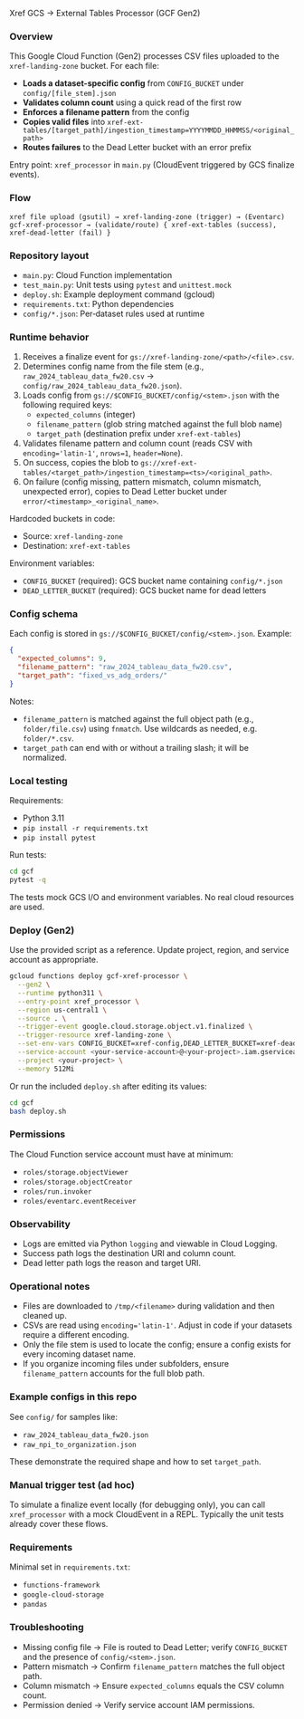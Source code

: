 Xref GCS → External Tables Processor (GCF Gen2)

### Overview
This Google Cloud Function (Gen2) processes CSV files uploaded to the `xref-landing-zone` bucket. For each file:
- **Loads a dataset-specific config** from `CONFIG_BUCKET` under `config/[file_stem].json`
- **Validates column count** using a quick read of the first row
- **Enforces a filename pattern** from the config
- **Copies valid files** into `xref-ext-tables/[target_path]/ingestion_timestamp=YYYYMMDD_HHMMSS/<original_path>`
- **Routes failures** to the Dead Letter bucket with an error prefix

Entry point: `xref_processor` in `main.py` (CloudEvent triggered by GCS finalize events).

### Flow
```
xref file upload (gsutil) → xref-landing-zone (trigger) → (Eventarc) gcf-xref-processor → (validate/route) { xref-ext-tables (success), xref-dead-letter (fail) }
```

### Repository layout
- `main.py`: Cloud Function implementation
- `test_main.py`: Unit tests using `pytest` and `unittest.mock`
- `deploy.sh`: Example deployment command (gcloud)
- `requirements.txt`: Python dependencies
- `config/*.json`: Per‑dataset rules used at runtime

### Runtime behavior
1. Receives a finalize event for `gs://xref-landing-zone/<path>/<file>.csv`.
2. Determines config name from the file stem (e.g., `raw_2024_tableau_data_fw20.csv` → `config/raw_2024_tableau_data_fw20.json`).
3. Loads config from `gs://$CONFIG_BUCKET/config/<stem>.json` with the following required keys:
   - `expected_columns` (integer)
   - `filename_pattern` (glob string matched against the full blob name)
   - `target_path` (destination prefix under `xref-ext-tables`)
4. Validates filename pattern and column count (reads CSV with `encoding='latin-1'`, `nrows=1`, `header=None`).
5. On success, copies the blob to `gs://xref-ext-tables/<target_path>/ingestion_timestamp=<ts>/<original_path>`.
6. On failure (config missing, pattern mismatch, column mismatch, unexpected error), copies to Dead Letter bucket under `error/<timestamp>_<original_name>`.

Hardcoded buckets in code:
- Source: `xref-landing-zone`
- Destination: `xref-ext-tables`

Environment variables:
- `CONFIG_BUCKET` (required): GCS bucket name containing `config/*.json`
- `DEAD_LETTER_BUCKET` (required): GCS bucket name for dead letters

### Config schema
Each config is stored in `gs://$CONFIG_BUCKET/config/<stem>.json`. Example:

```json
{
  "expected_columns": 9,
  "filename_pattern": "raw_2024_tableau_data_fw20.csv",
  "target_path": "fixed_vs_adg_orders/"
}
```

Notes:
- `filename_pattern` is matched against the full object path (e.g., `folder/file.csv`) using `fnmatch`. Use wildcards as needed, e.g. `folder/*.csv`.
- `target_path` can end with or without a trailing slash; it will be normalized.

### Local testing
Requirements:
- Python 3.11
- `pip install -r requirements.txt`
- `pip install pytest`

Run tests:
```bash
cd gcf
pytest -q
```

The tests mock GCS I/O and environment variables. No real cloud resources are used.

### Deploy (Gen2)
Use the provided script as a reference. Update project, region, and service account as appropriate.

```bash
gcloud functions deploy gcf-xref-processor \
  --gen2 \
  --runtime python311 \
  --entry-point xref_processor \
  --region us-central1 \
  --source . \
  --trigger-event google.cloud.storage.object.v1.finalized \
  --trigger-resource xref-landing-zone \
  --set-env-vars CONFIG_BUCKET=xref-config,DEAD_LETTER_BUCKET=xref-dead-letter \
  --service-account <your-service-account>@<your-project>.iam.gserviceaccount.com \
  --project <your-project> \
  --memory 512Mi
```

Or run the included `deploy.sh` after editing its values:

```bash
cd gcf
bash deploy.sh
```

### Permissions
The Cloud Function service account must have at minimum:
- `roles/storage.objectViewer`
- `roles/storage.objectCreator` 
- `roles/run.invoker`
- `roles/eventarc.eventReceiver`

### Observability
- Logs are emitted via Python `logging` and viewable in Cloud Logging.
- Success path logs the destination URI and column count.
- Dead letter path logs the reason and target URI.

### Operational notes
- Files are downloaded to `/tmp/<filename>` during validation and then cleaned up.
- CSVs are read using `encoding='latin-1'`. Adjust in code if your datasets require a different encoding.
- Only the file stem is used to locate the config; ensure a config exists for every incoming dataset name.
- If you organize incoming files under subfolders, ensure `filename_pattern` accounts for the full blob path.

### Example configs in this repo
See `config/` for samples like:
- `raw_2024_tableau_data_fw20.json`
- `raw_npi_to_organization.json`

These demonstrate the required shape and how to set `target_path`.

### Manual trigger test (ad hoc)
To simulate a finalize event locally (for debugging only), you can call `xref_processor` with a mock CloudEvent in a REPL. Typically the unit tests already cover these flows.

### Requirements
Minimal set in `requirements.txt`:
- `functions-framework`
- `google-cloud-storage`
- `pandas`

### Troubleshooting
- Missing config file → File is routed to Dead Letter; verify `CONFIG_BUCKET` and the presence of `config/<stem>.json`.
- Pattern mismatch → Confirm `filename_pattern` matches the full object path.
- Column mismatch → Ensure `expected_columns` equals the CSV column count.
- Permission denied → Verify service account IAM permissions.

